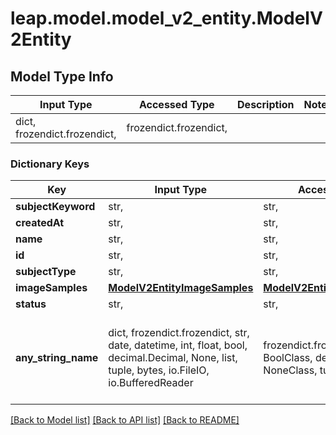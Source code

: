 # leap.model.model_v2_entity.ModelV2Entity

## Model Type Info
Input Type | Accessed Type | Description | Notes
------------ | ------------- | ------------- | -------------
dict, frozendict.frozendict,  | frozendict.frozendict,  |  | 

### Dictionary Keys
Key | Input Type | Accessed Type | Description | Notes
------------ | ------------- | ------------- | ------------- | -------------
**subjectKeyword** | str,  | str,  |  | 
**createdAt** | str,  | str,  |  | 
**name** | str,  | str,  |  | 
**id** | str,  | str,  |  | 
**subjectType** | str,  | str,  |  | 
**imageSamples** | [**ModelV2EntityImageSamples**](ModelV2EntityImageSamples.md) | [**ModelV2EntityImageSamples**](ModelV2EntityImageSamples.md) |  | 
**status** | str,  | str,  |  | 
**any_string_name** | dict, frozendict.frozendict, str, date, datetime, int, float, bool, decimal.Decimal, None, list, tuple, bytes, io.FileIO, io.BufferedReader | frozendict.frozendict, str, BoolClass, decimal.Decimal, NoneClass, tuple, bytes, FileIO | any string name can be used but the value must be the correct type | [optional]

[[Back to Model list]](../../README.md#documentation-for-models) [[Back to API list]](../../README.md#documentation-for-api-endpoints) [[Back to README]](../../README.md)

